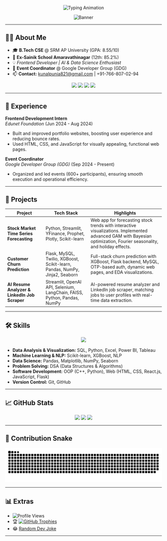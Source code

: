 <!-- Animated Typing Header -->
<p align="center">
  <img src="https://readme-typing-svg.demolab.com?font=Fira+Code&size=28&pause=1000&color=36BCF7&width=600&lines=Hi+%F0%9F%91%8B%2C+I'm+Kunal+Punia!;Frontend+Dev+%7C+AI+Enthusiast+%7C+Problem+Solver;Welcome+to+my+GitHub+Profile!" alt="Typing Animation" />
</p>

<!-- Banner Image (optional: add your own or use a cool tech banner) -->
<p align="center">
  <img src="https://capsule-render.vercel.app/api?type=waving&color=gradient&height=180&section=header&text=Kunal%20Punia%20%7C%20Portfolio&fontSize=32&fontAlignY=40&desc=Frontend%20%7C%20AI%20%7C%20Data%20Science&descAlignY=60" alt="Banner" />
</p>

---

## 👨‍💻 About Me

- 🎓 **B.Tech CSE** @ SRM AP University (GPA: 8.55/10)
- 🏫 **Ex-Sainik School Amaravathinagar** (12th: 85.2%)
- 💡 *Frontend Developer | AI & Data Science Enthusiast*
- 🌱 **Event Coordinator** @ Google Developer Group (GDG)
- 📫 **Contact:** kunalpunia821@gmail.com | +91-766-807-02-94

<p align="center">
  <a href="https://leetcode.com/YOUR_LEETCODE"><img src="https://img.shields.io/badge/LeetCode-FFA116?logo=leetcode&logoColor=white" /></a>
  <a href="https://linkedin.com/in/YOUR_LINKEDIN"><img src="https://img.shields.io/badge/LinkedIn-blue?logo=linkedin&logoColor=white" /></a>
  <a href="https://github.com/YOUR_GITHUB"><img src="https://img.shields.io/badge/GitHub-181717?logo=github&logoColor=white" /></a>
  <a href="https://auth.geeksforgeeks.org/user/YOUR_GFG"><img src="https://img.shields.io/badge/GFG-0F9D58?logo=geeksforgeeks&logoColor=white" /></a>
</p>

---

## 💼 Experience

**Frontend Development Intern**  
*Edunet Foundation* (Jun 2024 - Aug 2024)  
- Built and improved portfolio websites, boosting user experience and reducing bounce rates.
- Used HTML, CSS, and JavaScript for visually appealing, functional web pages.

**Event Coordinator**  
*Google Developer Group (GDG)* (Sep 2024 - Present)  
- Organized and led events (600+ participants), ensuring smooth execution and operational efficiency.

---

## 🚀 Projects

| Project | Tech Stack | Highlights |
| ------- | ---------- | ---------- |
| **Stock Market Time Series Forecasting** | Python, Streamlit, YFinance, Prophet, Plotly, Scikit-learn | Web app for forecasting stock trends with interactive visualizations. Implemented advanced GAM with Bayesian optimization, Fourier seasonality, and holiday effects. |
| **Customer Churn Prediction** | Flask, MySQL, Twilio, XGBoost, Scikit-learn, Pandas, NumPy, Jinja2, Seaborn | Full-stack churn prediction with XGBoost, Flask backend, MySQL, OTP-based auth, dynamic web pages, and EDA visualizations. |
| **AI Resume Analyzer & LinkedIn Job Scraper** | Streamlit, OpenAI API, Selenium, LangChain, FAISS, Python, Pandas, NumPy | AI-powered resume analyzer and LinkedIn job scraper, matching jobs to user profiles with real-time data extraction. |

---

## 🛠️ Skills

<p align="center">
  <img src="https://skillicons.dev/icons?i=python,cpp,html,css,js,react,flask,git,github,mysql,tableau,pandas,numpy,scikit-learn,matplotlib,seaborn,excel,powerbi" />
</p>

- **Data Analysis & Visualization:** SQL, Python, Excel, Power BI, Tableau
- **Machine Learning & NLP:** Scikit-learn, XGBoost, NLP
- **Data Science:** Pandas, Matplotlib, NumPy, Seaborn
- **Problem Solving:** DSA (Data Structures & Algorithms)
- **Software Development:** OOP (C++, Python), Web (HTML, CSS, React.js, JavaScript, Flask)
- **Version Control:** Git, GitHub

---

## 📈 GitHub Stats

<p align="center">
  <img src="https://github-readme-stats.vercel.app/api?username=YOUR_GITHUB&show_icons=true&theme=radical" height="165" />
  <img src="https://github-readme-streak-stats.herokuapp.com/?user=YOUR_GITHUB&theme=radical" height="165" />
  <img src="https://github-readme-stats.vercel.app/api/top-langs/?username=YOUR_GITHUB&layout=compact&theme=radical" height="165" />
</p>

---

## 🐍 Contribution Snake

<p align="center">
  <img src="https://github.com/Platane/snk/raw/output/github-contribution-grid-snake.svg" alt="Contribution Snake Animation" />
</p>

---

## 📊 Extras

- ![Profile Views](https://komarev.com/ghpvc/?username=YOUR_GITHUB&color=blue)
- 🏆 [![GitHub Trophies](https://github-profile-trophy.vercel.app/?username=YOUR_GITHUB&theme=radical&no-frame=true&margin-w=10)](https://github.com/ryo-ma/github-profile-trophy)
- 😂 [Random Dev Joke](https://readme-jokes.vercel.app/api)

---

<!--
Replace YOUR_GITHUB, YOUR_LINKEDIN, YOUR_LEETCODE, YOUR_GFG with your actual usernames/links.
Add GIFs or custom banners for extra flair if desired.
-->

